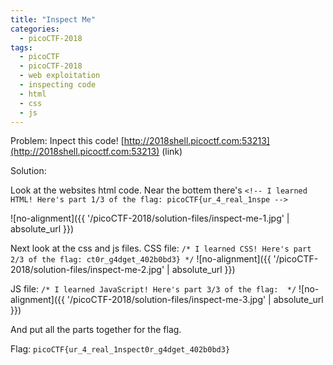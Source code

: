 ```yaml
---
title: "Inspect Me"
categories:
  - picoCTF-2018
tags:
  - picoCTF
  - picoCTF-2018
  - web exploitation
  - inspecting code
  - html
  - css
  - js
---
```


Problem: Inpect this code! [http://2018shell.picoctf.com:53213](http://2018shell.picoctf.com:53213) (link)

Solution: 

Look at the websites html code. Near the bottem there's ```<!-- I learned HTML! Here's part 1/3 of the flag: picoCTF{ur_4_real_1nspe -->```

![no-alignment]({{ '/picoCTF-2018/solution-files/inspect-me-1.jpg' | absolute_url }})

Next look at the css and js files.
CSS file:
```/* I learned CSS! Here's part 2/3 of the flag: ct0r_g4dget_402b0bd3} */```
![no-alignment]({{ '/picoCTF-2018/solution-files/inspect-me-2.jpg' | absolute_url }})

JS file:
```/* I learned JavaScript! Here's part 3/3 of the flag:  */```
![no-alignment]({{ '/picoCTF-2018/solution-files/inspect-me-3.jpg' | absolute_url }})

And put all the parts together for the flag.

Flag: ```picoCTF{ur_4_real_1nspect0r_g4dget_402b0bd3}```